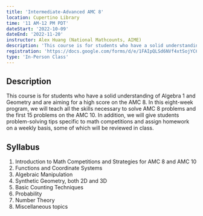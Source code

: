 ```yaml
---
title: 'Intermediate-Advanced AMC 8'
location: Cupertino Library
time: '11 AM-12 PM PDT'
dateStart: '2022-10-09'
dateEnd: '2022-11-20'
instructor: Alex Huang (National Mathcounts, AIME)
description: 'This course is for students who have a solid understanding of Algebra 1 and Geometry and are aiming for a high score on the AMC 8.'
registration: 'https://docs.google.com/forms/d/e/1FAIpQLSd6NVf4xtSojYC6_1-zr_FqvPd1qg8BKdc1OEyl9tS34SoDqA/viewform'
type: 'In-Person Class'
---
```


## Description

This course is for students who have a solid understanding of Algebra 1 and Geometry and are aiming for a high score on the AMC 8. In this eight-week program, we will teach all the skills necessary to solve AMC 8 problems and the first 15 problems on the AMC 10. In addition, we will give students problem-solving tips specific to math competitions and assign homework on a weekly basis, some of which will be reviewed in class.

## Syllabus

1. Introduction to Math Competitions and Strategies for AMC 8 and AMC 10
2. Functions and Coordinate Systems
3. Algebraic Manipulation
4. Synthetic Geometry, both 2D and 3D
5. Basic Counting Techniques
6. Probability
7. Number Theory
8. Miscellaneous topics
